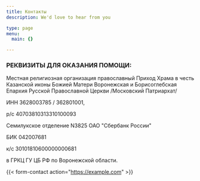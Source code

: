 ```yaml
---
title: Контакты
description: We'd love to hear from you

type: page
menu:
  main: {}

---
```



### РЕКВИЗИТЫ ДЛЯ ОКАЗАНИЯ ПОМОЩИ:

Местная религиозная организация православный Приход Храма в честь Казанской иконы Божией Матери Воронежская и Борисоглебская Епархия Русской Православной Церкви /Московский Патриархат/

ИНН 3628003785 / 362801001,

р/с 40703810313310100093

Семилукское отделение N3825 ОАО "Сбербанк России"

БИК 042007681

к/с 30101810600000000681

в ГРКЦ ГУ ЦБ РФ по Воронежской области.


{{< form-contact action="https://example.com"  >}}
